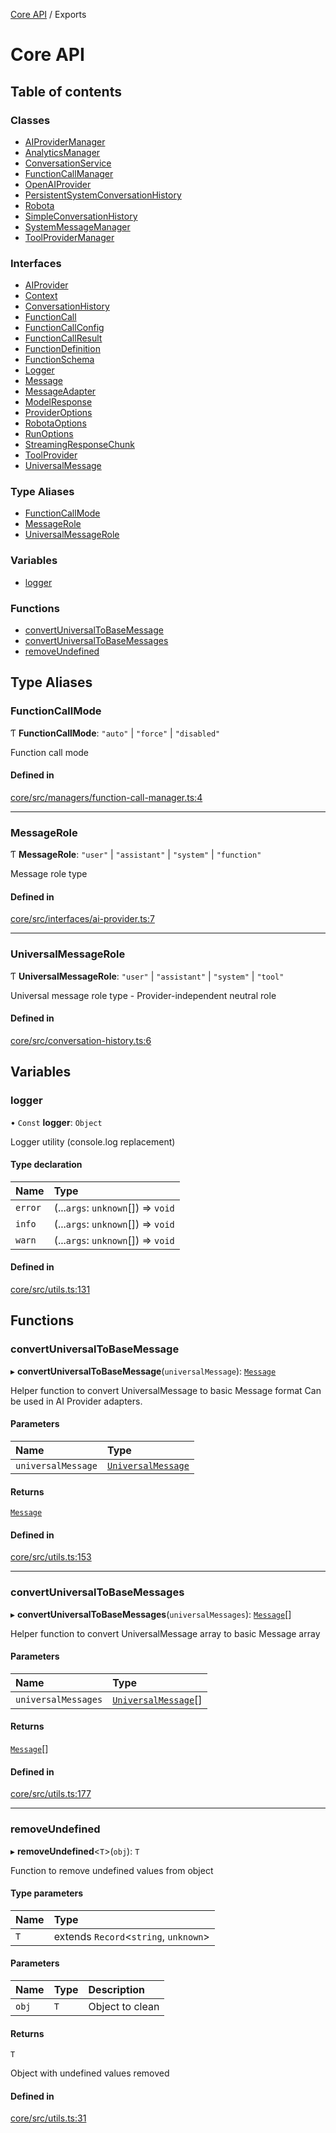 <!-- 
 ⚠️  AUTO-GENERATED FILE - DO NOT EDIT MANUALLY
 This file is automatically generated by scripts/docs-generator.js
 To make changes, edit the source TypeScript files or update the generator script
-->

[Core API](../) / Exports

# Core API

## Table of contents

### Classes

- [AIProviderManager](classes/AIProviderManager)
- [AnalyticsManager](classes/AnalyticsManager)
- [ConversationService](classes/ConversationService)
- [FunctionCallManager](classes/FunctionCallManager)
- [OpenAIProvider](classes/OpenAIProvider)
- [PersistentSystemConversationHistory](classes/PersistentSystemConversationHistory)
- [Robota](classes/Robota)
- [SimpleConversationHistory](classes/SimpleConversationHistory)
- [SystemMessageManager](classes/SystemMessageManager)
- [ToolProviderManager](classes/ToolProviderManager)

### Interfaces

- [AIProvider](interfaces/AIProvider)
- [Context](interfaces/Context)
- [ConversationHistory](interfaces/ConversationHistory)
- [FunctionCall](interfaces/FunctionCall)
- [FunctionCallConfig](interfaces/FunctionCallConfig)
- [FunctionCallResult](interfaces/FunctionCallResult)
- [FunctionDefinition](interfaces/FunctionDefinition)
- [FunctionSchema](interfaces/FunctionSchema)
- [Logger](interfaces/Logger)
- [Message](interfaces/Message)
- [MessageAdapter](interfaces/MessageAdapter)
- [ModelResponse](interfaces/ModelResponse)
- [ProviderOptions](interfaces/ProviderOptions)
- [RobotaOptions](interfaces/RobotaOptions)
- [RunOptions](interfaces/RunOptions)
- [StreamingResponseChunk](interfaces/StreamingResponseChunk)
- [ToolProvider](interfaces/ToolProvider)
- [UniversalMessage](interfaces/UniversalMessage)

### Type Aliases

- [FunctionCallMode](modules#functioncallmode)
- [MessageRole](modules#messagerole)
- [UniversalMessageRole](modules#universalmessagerole)

### Variables

- [logger](modules#logger)

### Functions

- [convertUniversalToBaseMessage](modules#convertuniversaltobasemessage)
- [convertUniversalToBaseMessages](modules#convertuniversaltobasemessages)
- [removeUndefined](modules#removeundefined)

## Type Aliases

### FunctionCallMode

Ƭ **FunctionCallMode**: ``"auto"`` \| ``"force"`` \| ``"disabled"``

Function call mode

#### Defined in

[core/src/managers/function-call-manager.ts:4](https://github.com/woojubb/robota/blob/b0cf7aa96e615a2c6055b8b6239ad3905ce992d6/packages/core/src/managers/function-call-manager.ts#L4)

___

### MessageRole

Ƭ **MessageRole**: ``"user"`` \| ``"assistant"`` \| ``"system"`` \| ``"function"``

Message role type

#### Defined in

[core/src/interfaces/ai-provider.ts:7](https://github.com/woojubb/robota/blob/b0cf7aa96e615a2c6055b8b6239ad3905ce992d6/packages/core/src/interfaces/ai-provider.ts#L7)

___

### UniversalMessageRole

Ƭ **UniversalMessageRole**: ``"user"`` \| ``"assistant"`` \| ``"system"`` \| ``"tool"``

Universal message role type - Provider-independent neutral role

#### Defined in

[core/src/conversation-history.ts:6](https://github.com/woojubb/robota/blob/b0cf7aa96e615a2c6055b8b6239ad3905ce992d6/packages/core/src/conversation-history.ts#L6)

## Variables

### logger

• `Const` **logger**: `Object`

Logger utility (console.log replacement)

#### Type declaration

| Name | Type |
| :------ | :------ |
| `error` | (...`args`: `unknown`[]) => `void` |
| `info` | (...`args`: `unknown`[]) => `void` |
| `warn` | (...`args`: `unknown`[]) => `void` |

#### Defined in

[core/src/utils.ts:131](https://github.com/woojubb/robota/blob/b0cf7aa96e615a2c6055b8b6239ad3905ce992d6/packages/core/src/utils.ts#L131)

## Functions

### convertUniversalToBaseMessage

▸ **convertUniversalToBaseMessage**(`universalMessage`): [`Message`](interfaces/Message)

Helper function to convert UniversalMessage to basic Message format
Can be used in AI Provider adapters.

#### Parameters

| Name | Type |
| :------ | :------ |
| `universalMessage` | [`UniversalMessage`](interfaces/UniversalMessage) |

#### Returns

[`Message`](interfaces/Message)

#### Defined in

[core/src/utils.ts:153](https://github.com/woojubb/robota/blob/b0cf7aa96e615a2c6055b8b6239ad3905ce992d6/packages/core/src/utils.ts#L153)

___

### convertUniversalToBaseMessages

▸ **convertUniversalToBaseMessages**(`universalMessages`): [`Message`](interfaces/Message)[]

Helper function to convert UniversalMessage array to basic Message array

#### Parameters

| Name | Type |
| :------ | :------ |
| `universalMessages` | [`UniversalMessage`](interfaces/UniversalMessage)[] |

#### Returns

[`Message`](interfaces/Message)[]

#### Defined in

[core/src/utils.ts:177](https://github.com/woojubb/robota/blob/b0cf7aa96e615a2c6055b8b6239ad3905ce992d6/packages/core/src/utils.ts#L177)

___

### removeUndefined

▸ **removeUndefined**\<`T`\>(`obj`): `T`

Function to remove undefined values from object

#### Type parameters

| Name | Type |
| :------ | :------ |
| `T` | extends `Record`\<`string`, `unknown`\> |

#### Parameters

| Name | Type | Description |
| :------ | :------ | :------ |
| `obj` | `T` | Object to clean |

#### Returns

`T`

Object with undefined values removed

#### Defined in

[core/src/utils.ts:31](https://github.com/woojubb/robota/blob/b0cf7aa96e615a2c6055b8b6239ad3905ce992d6/packages/core/src/utils.ts#L31)
